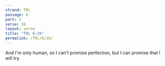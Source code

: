 ```yaml
---
strand: TRL
passage: 6
part: 2
verse: 26
layout: verse
title: "TRL 6:26"
permalink: /TRL/6/26/
---
```

And I'm only human, so I can't promise perfection, but I can promise that I will try.
